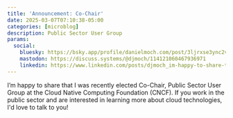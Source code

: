 ```yaml
---
title: 'Announcement: Co-Chair'
date: 2025-03-07T07:10:38-05:00
categories: [microblog]
description: Public Sector User Group
params:
  social:
    bluesky: https://bsky.app/profile/danielmoch.com/post/3ljrxse3ync2v
    mastodon: https://discuss.systems/@djmoch/114121060467936971
    linkedin: https://www.linkedin.com/posts/djmoch_im-happy-to-share-that-i-was-recently-elected-activity-7303743693411287040-YmxE
---
```

I’m happy to share that I was recently elected Co-Chair, Public
Sector User Group at the Cloud Native Computing Foundation (CNCF).
If you work in the public sector and are interested in learning
more about cloud technologies, I'd love to talk to you!
